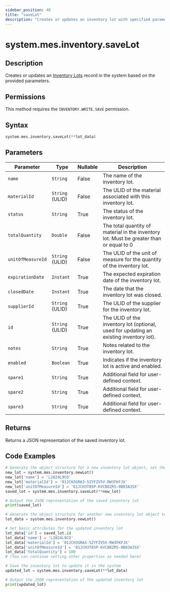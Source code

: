 ```yaml
---
sidebar_position: 48
title: "saveLot"
description: "Creates or updates an inventory lot with specified parameters."
---
```


# system.mes.inventory.saveLot

## Description

Creates or updates an [Inventory Lots](../../data-model/inventory-model/inventory-lot) record in the system based on the provided parameters.


## Permissions

This method requires the `INVENTORY.WRITE.SAVE` permission.

## Syntax

```python
system.mes.inventory.saveLot(**lot_data)
```

## Parameters

| Parameter         | Type            | Nullable | Description                                                                             |
|-------------------|-----------------|----------|-----------------------------------------------------------------------------------------|
| `name`            | `String`        | False    | The name of the inventory lot.                                                          |
| `materialId`      | `String` (ULID) | False    | The ULID of the material associated with this inventory lot.                            |
| `status`          | `String`        | True     | The status of the inventory lot.                                                        |
| `totalQuantity`   | `Double`        | False    | The total quantity of material in the inventory lot. Must be greater than or equal to 0 |
| `unitOfMeasureId` | `String` (ULID) | False    | The ULID of the unit of measure for the quantity of the inventory lot.                  |
| `expirationDate`  | `Instant`       | True     | The expected expiration date of the inventory lot.                                      |
| `closedDate`      | `Instant`       | True     | The date that the inventory lot was closed.                                             |
| `supplierId`      | `String` (ULID) | True     | The ULID of the supplier for the inventory lot.                                         |
| `id`              | `String` (ULID) | True     | The ULID of the inventory lot (optional, used for updating an existing inventory lot).  |
| `notes`           | `String`        | True     | Notes related to the inventory lot.                                                     |
| `enabled`         | `Boolean`       | True     | Indicates if the inventory lot is active and enabled.                                   |
| `spare1`          | `String`        | True     | Additional field for user-defined context.                                              |
| `spare2`          | `String`        | True     | Additional field for user-defined context.                                              |
| `spare3`          | `String`        | True     | Additional field for user-defined context.                                              |

## Returns

Returns a JSON representation of the saved inventory lot.

## Code Examples

```python
# Generate the object structure for a new inventory lot object, set the initial arguments and save it
new_lot = system.mes.inventory.newLot()
new_lot['name'] = 'L2824L9CO'
new_lot['materialId'] = '01JCH3GRA3-5ZYFZV5V-RW3FKFJX'
new_lot['unitOfMeasureId'] = '01JCH3T85P-KVCB8ZR5-0B83A3SX'
saved_lot = system.mes.inventory.saveLot(**new_lot)

# Output the JSON representation of the saved inventory lot
print(saved_lot)

# Generate the object structure for another new inventory lot object to update the previous inventory lot
lot_data = system.mes.inventory.newLot()

# Set basic attributes for the updated inventory lot
lot_data['id'] = saved_lot.id
lot_data['name'] = 'L2824L9CO'
lot_data['materialId'] = '01JCH3GRA3-5ZYFZV5V-RW3FKFJX'
lot_data['unitOfMeasureId'] = '01JCH3T85P-KVCB8ZR5-0B83A3SX'
lot_data['totalQuantity'] = 100
# (You can continue setting other properties as needed here)

# Save the inventory lot to update it in the system
updated_lot = system.mes.inventory.saveLot(**lot_data)

# Output the JSON representation of the updated inventory lot
print(updated_lot)
```
